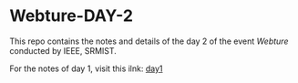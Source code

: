 # Webture-DAY-2

This repo contains the notes and details of the day 2 of the event *Webture* conducted by IEEE, SRMIST.

For the notes of day 1, visit this ilnk: [day1](https://github.com/SSHSRN/Webture-DAY-1)
